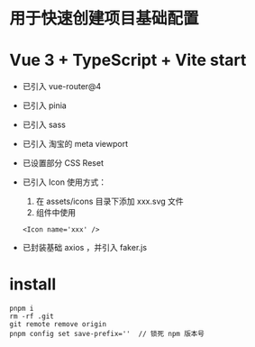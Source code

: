 # 用于快速创建项目基础配置

# Vue 3 + TypeScript + Vite  start
- 已引入 vue-router@4
- 已引入 pinia
- 已引入 sass
- 已引入 淘宝的 meta viewport
- 已设置部分 CSS Reset

- 已引入 Icon
  使用方式：
  1. 在 assets/icons 目录下添加 xxx.svg 文件
  2. 组件中使用
  ```
  <Icon name='xxx' />
  ```
 - 已封装基础 axios ，并引入 faker.js

# install
```
pnpm i
rm -rf .git
git remote remove origin
pnpm config set save-prefix=''  // 锁死 npm 版本号
```
